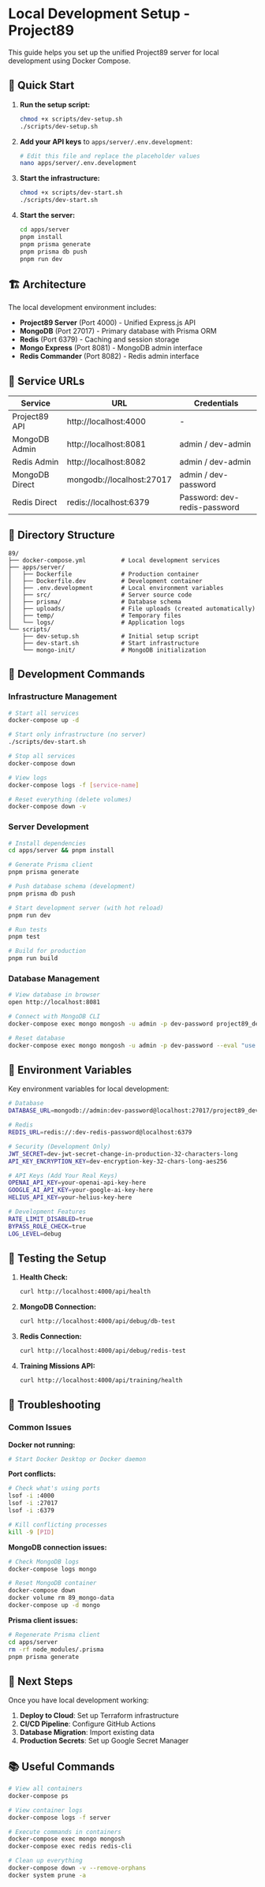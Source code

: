 # Local Development Setup - Project89

This guide helps you set up the unified Project89 server for local development using Docker Compose.

## 🚀 Quick Start

1. **Run the setup script:**
   ```bash
   chmod +x scripts/dev-setup.sh
   ./scripts/dev-setup.sh
   ```

2. **Add your API keys** to `apps/server/.env.development`:
   ```bash
   # Edit this file and replace the placeholder values
   nano apps/server/.env.development
   ```

3. **Start the infrastructure:**
   ```bash
   chmod +x scripts/dev-start.sh
   ./scripts/dev-start.sh
   ```

4. **Start the server:**
   ```bash
   cd apps/server
   pnpm install
   pnpm prisma generate
   pnpm prisma db push
   pnpm run dev
   ```

## 🏗️ Architecture

The local development environment includes:

- **Project89 Server** (Port 4000) - Unified Express.js API
- **MongoDB** (Port 27017) - Primary database with Prisma ORM
- **Redis** (Port 6379) - Caching and session storage
- **Mongo Express** (Port 8081) - MongoDB admin interface
- **Redis Commander** (Port 8082) - Redis admin interface

## 🔗 Service URLs

| Service | URL | Credentials |
|---------|-----|-------------|
| Project89 API | http://localhost:4000 | - |
| MongoDB Admin | http://localhost:8081 | admin / dev-admin |
| Redis Admin | http://localhost:8082 | admin / dev-admin |
| MongoDB Direct | mongodb://localhost:27017 | admin / dev-password |
| Redis Direct | redis://localhost:6379 | Password: dev-redis-password |

## 📁 Directory Structure

```
89/
├── docker-compose.yml          # Local development services
├── apps/server/
│   ├── Dockerfile              # Production container
│   ├── Dockerfile.dev          # Development container  
│   ├── .env.development        # Local environment variables
│   ├── src/                    # Server source code
│   ├── prisma/                 # Database schema
│   ├── uploads/                # File uploads (created automatically)
│   ├── temp/                   # Temporary files
│   └── logs/                   # Application logs
└── scripts/
    ├── dev-setup.sh            # Initial setup script
    ├── dev-start.sh            # Start infrastructure
    └── mongo-init/             # MongoDB initialization
```

## 🔧 Development Commands

### Infrastructure Management
```bash
# Start all services
docker-compose up -d

# Start only infrastructure (no server)
./scripts/dev-start.sh

# Stop all services
docker-compose down

# View logs
docker-compose logs -f [service-name]

# Reset everything (delete volumes)
docker-compose down -v
```

### Server Development
```bash
# Install dependencies
cd apps/server && pnpm install

# Generate Prisma client
pnpm prisma generate

# Push database schema (development)
pnpm prisma db push

# Start development server (with hot reload)
pnpm run dev

# Run tests
pnpm test

# Build for production
pnpm run build
```

### Database Management
```bash
# View database in browser
open http://localhost:8081

# Connect with MongoDB CLI
docker-compose exec mongo mongosh -u admin -p dev-password project89_dev

# Reset database
docker-compose exec mongo mongosh -u admin -p dev-password --eval "use project89_dev; db.dropDatabase();"
```

## 🔐 Environment Variables

Key environment variables for local development:

```bash
# Database
DATABASE_URL=mongodb://admin:dev-password@localhost:27017/project89_dev?authSource=admin

# Redis
REDIS_URL=redis://:dev-redis-password@localhost:6379

# Security (Development Only)
JWT_SECRET=dev-jwt-secret-change-in-production-32-characters-long
API_KEY_ENCRYPTION_KEY=dev-encryption-key-32-chars-long-aes256

# API Keys (Add Your Real Keys)
OPENAI_API_KEY=your-openai-api-key-here
GOOGLE_AI_API_KEY=your-google-ai-key-here
HELIUS_API_KEY=your-helius-key-here

# Development Features
RATE_LIMIT_DISABLED=true
BYPASS_ROLE_CHECK=true
LOG_LEVEL=debug
```

## 🧪 Testing the Setup

1. **Health Check:**
   ```bash
   curl http://localhost:4000/api/health
   ```

2. **MongoDB Connection:**
   ```bash
   curl http://localhost:4000/api/debug/db-test
   ```

3. **Redis Connection:**
   ```bash
   curl http://localhost:4000/api/debug/redis-test
   ```

4. **Training Missions API:**
   ```bash
   curl http://localhost:4000/api/training/health
   ```

## 🔧 Troubleshooting

### Common Issues

**Docker not running:**
```bash
# Start Docker Desktop or Docker daemon
```

**Port conflicts:**
```bash
# Check what's using ports
lsof -i :4000
lsof -i :27017
lsof -i :6379

# Kill conflicting processes
kill -9 [PID]
```

**MongoDB connection issues:**
```bash
# Check MongoDB logs
docker-compose logs mongo

# Reset MongoDB container
docker-compose down
docker volume rm 89_mongo-data
docker-compose up -d mongo
```

**Prisma client issues:**
```bash
# Regenerate Prisma client
cd apps/server
rm -rf node_modules/.prisma
pnpm prisma generate
```

## 🚀 Next Steps

Once you have local development working:

1. **Deploy to Cloud**: Set up Terraform infrastructure
2. **CI/CD Pipeline**: Configure GitHub Actions
3. **Database Migration**: Import existing data
4. **Production Secrets**: Set up Google Secret Manager

## 📚 Useful Commands

```bash
# View all containers
docker-compose ps

# View container logs
docker-compose logs -f server

# Execute commands in containers
docker-compose exec mongo mongosh
docker-compose exec redis redis-cli

# Clean up everything
docker-compose down -v --remove-orphans
docker system prune -a
``` 